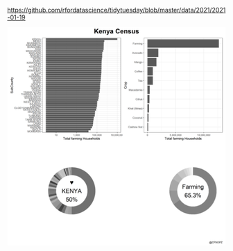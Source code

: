 https://github.com/rfordatascience/tidytuesday/blob/master/data/2021/2021-01-19

![](20210119-W03-Kenya_Census.png)